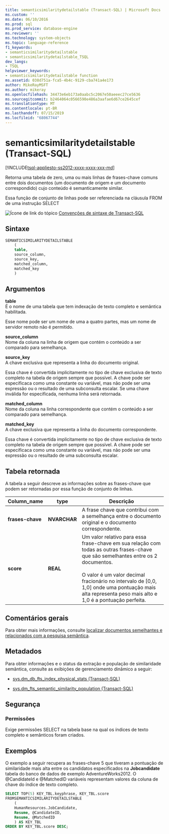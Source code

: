 ```yaml
---
title: semanticsimilaritydetailstable (Transact-SQL) | Microsoft Docs
ms.custom: ''
ms.date: 06/10/2016
ms.prod: sql
ms.prod_service: database-engine
ms.reviewer: ''
ms.technology: system-objects
ms.topic: language-reference
f1_keywords:
- semanticsimilaritydetailstable
- semanticsimilaritydetailstable_TSQL
dev_langs:
- TSQL
helpviewer_keywords:
- semanticsimilaritydetailstable function
ms.assetid: 038d751a-fca5-4b4c-9129-cba741a4e173
author: MikeRayMSFT
ms.author: mikeray
ms.openlocfilehash: 34473e6eb173a0aabc5c2067e50aeeec27ce5636
ms.sourcegitcommit: b2464064c0566590e486a3aafae6d67ce2645cef
ms.translationtype: MT
ms.contentlocale: pt-BR
ms.lasthandoff: 07/15/2019
ms.locfileid: "68067744"
---
```

# <a name="semanticsimilaritydetailstable-transact-sql"></a>semanticsimilaritydetailstable (Transact-SQL)
[!INCLUDE[tsql-appliesto-ss2012-xxxx-xxxx-xxx-md](../../includes/tsql-appliesto-ss2012-xxxx-xxxx-xxx-md.md)]

  Retorna uma tabela de zero, uma ou mais linhas de frases-chave comuns entre dois documentos (um documento de origem e um documento correspondido) cujo conteúdo é semanticamente similar.  
  
 Essa função de conjunto de linhas pode ser referenciada na cláusula FROM de uma instrução SELECT 
  
 ![Ícone de link do tópico](../../database-engine/configure-windows/media/topic-link.gif "Ícone de link do tópico") [Convenções de sintaxe de Transact-SQL](../../t-sql/language-elements/transact-sql-syntax-conventions-transact-sql.md)  
  
## <a name="syntax"></a>Sintaxe  
  
```sql  
SEMANTICSIMILARITYDETAILSTABLE  
    (  
    table,  
    source_column,  
    source_key,  
    matched_column,  
    matched_key  
    )  
```  
  
##  <a name="Arguments"></a> Argumentos  
 **table**  
 É o nome de uma tabela que tem indexação de texto completo e semântica habilitada.  
  
 Esse nome pode ser um nome de uma a quatro partes, mas um nome de servidor remoto não é permitido.  
  
 **source_column**  
 Nome da coluna na linha de origem que contém o conteúdo a ser comparado para semelhança.  
  
 **source_key**  
 A chave exclusiva que representa a linha do documento original.  
  
 Essa chave é convertida implicitamente no tipo de chave exclusiva de texto completo na tabela de origem sempre que possível. A chave pode ser especificaca como uma constante ou variável, mas não pode ser uma expressão ou o resultado de uma subconsulta escalar. Se uma chave inválida for especificada, nenhuma linha será retornada.  
  
 **matched_column**  
 Nome da coluna na linha correspondente que contém o conteúdo a ser comparado para semelhança.  
  
 **matched_key**  
 A chave exclusiva que representa a linha do documento correspondente.  
  
 Essa chave é convertida implicitamente no tipo de chave exclusiva de texto completo na tabela de origem sempre que possível. A chave pode ser especificaca como uma constante ou variável, mas não pode ser uma expressão ou o resultado de uma subconsulta escalar.  
  
## <a name="table-returned"></a>Tabela retornada  
 A tabela a seguir descreve as informações sobre as frases-chave que podem ser retornadas por essa função de conjunto de linhas.  
  
|Column_name|type|Descrição|  
|------------------|----------|-----------------|  
|**frases-chave**|**NVARCHAR**|A frase chave que contribui com a semelhança entre o documento original e o documento correspondente.|  
|**score**|**REAL**|Um valor relativo para essa frase-chave em sua relação com todas as outras frases-chave que são semelhantes entre os 2 documentos.<br /><br /> O valor é um valor decimal fracionário no intervalo de [0,0, 1,0] onde uma pontuação mais alta representa peso mais alto e 1,0 é a pontuação perfeita.|  
  
## <a name="general-remarks"></a>Comentários gerais  
 Para obter mais informações, consulte [localizar documentos semelhantes e relacionados com a pesquisa semântica](../../relational-databases/search/find-similar-and-related-documents-with-semantic-search.md).  
  
## <a name="metadata"></a>Metadados  
 Para obter informações e o status da extração e população de similaridade semântica, consulte as exibições de gerenciamento dinâmico a seguir:  
  
-   [sys.dm_db_fts_index_physical_stats &#40;Transact-SQL&#41;](../../relational-databases/system-dynamic-management-views/sys-dm-db-fts-index-physical-stats-transact-sql.md)  
  
-   [sys.dm_fts_semantic_similarity_population &#40;Transact-SQL&#41;](../../relational-databases/system-dynamic-management-views/sys-dm-fts-semantic-similarity-population-transact-sql.md)  
  
## <a name="security"></a>Segurança  
  
### <a name="permissions"></a>Permissões  
 Exige permissões SELECT na tabela base na qual os índices de texto completo e semânticos foram criados.  
  
## <a name="examples"></a>Exemplos  
 O exemplo a seguir recupera as frases-chave 5 que tiveram a pontuação de similaridade mais alta entre os candidatos especificados na **Jobcandidate** tabela do banco de dados de exemplo AdventureWorks2012. O @CandidateId e @MatchedID variáveis representam valores da coluna de chave do índice de texto completo.  
  
```sql  
SELECT TOP(5) KEY_TBL.keyphrase, KEY_TBL.score  
FROMSEMANTICSIMILARITYDETAILSTABLE  
    (  
    HumanResources.JobCandidate,  
    Resume, @CandidateID,  
    Resume, @MatchedID  
    ) AS KEY_TBL  
ORDER BY KEY_TBL.score DESC;  
  
```  
  
  
